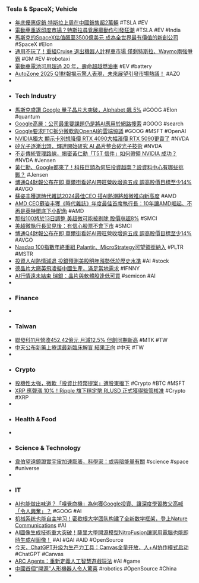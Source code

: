 ### Tesla & SpaceX; Vehicle
- [年底優惠促銷 特斯拉上周在中國銷售超2萬輛](https://news.cnyes.com/news/id/5806484) #TSLA #EV
- [電動車重返印度市場？特斯拉尋覓展廳動作引發狂潮](https://today.line.me/tw/v2/article/qoXn1YK) #TSLA #EV #India
- [馬斯克的SpaceX估值飆至3500億美元 成為全世界最有價值的新創公司](https://tw.news.yahoo.com/馬斯克的spacex估值飆至3500億美元-成為全世界最有價值的新創公司-034451059.html) #SpaceX #Elon
- [通用不玩了！重組Cruise 退出機器人計程車市場 僅剩特斯拉、Waymo兩強爭霸](https://news.cnyes.com/news/id/5805934) #GM #EV #robotaxi
- [電動車電池可用超過 20 年，壽命超越燃油車](https://technews.tw/2024/12/11/electric-car-batteries-last-more-than-20-years/) #EV #battery
- [AutoZone 2025 Q1財報揭示驚人表現，未來展望引發市場熱議！](https://www.cmoney.tw/notes/note-detail.aspx?nid=890207) #AZO
-
- ### Tech Industry
- [馬斯克盛讚 Google 量子晶片大突破，Alphabet 飆 5%](https://technews.tw/2024/12/11/musk-willow/) #GOOG #Elon #quantum
- [Google高層：公司最重要課題仍是將AI應用於網路搜索](https://news.cnyes.com/news/id/5806537) #GOOG #search
- [Google要求FTC拆分微軟與OpenAI的雲端協議](https://news.cnyes.com/news/id/5806109) #GOOG #MSFT #OpenAI
- [NVIDIA獨大 顯示卡別想降價 RTX 4090大幅漲價 RTX 5090更貴了](https://news.xfastest.com/nvidia/146868/nvidia-rtx-4090-5090-price/) #NVDA
- [矽光子逐漸出頭，輝達開始研究 AI 晶片整合矽光子技術](https://technews.tw/2024/12/11/huida-begins-research-on-integrating-silicon-photonics-technology-into-ai-chips/) #NVDA
- [不走傳統管理路線，揭密黃仁勳「T5T 信件」如何帶領 NVIDIA 成功？](https://finance.technews.tw/2024/12/11/nvidia-t5t-emails-success-style/) #NVDA #Jensen
- [黃仁勳、Google都來了！科技巨頭為何狂投資越南？設資料中心有哪些挑戰？](https://www.bnext.com.tw/article/81644/jensen-huang-google-2024) #Jensen
- [博通Q4財報公布在即 華爾街看好AI帶旺營收增逾五成 調高股價目標至少14%](https://news.cnyes.com/news/id/5806511) #AVGO
- [蘇姿丰獲選時代雜誌2024最佳CEO 搭AI熱潮將超微推向新高度](https://www.cna.com.tw/news/aopl/202412110085.aspx) #AMD
- [AMD CEO蘇姿丰獲《時代雜誌》年度最佳首席執行長：10年讓AMD崛起、不再是英特爾底下小配角](https://www.techbang.com/posts/120123-amd-ceo-lisa-su-was-named-ceo-of-the-year-by-time-magazine) #AMD
- [那指100將於13日調整 美超微可能被剔除 股價崩超8%](https://news.cnyes.com/news/id/5805911) #SMCI
- [美超微執行長梁見後：有信心股票不會下市](https://news.cnyes.com/news/id/5805895) #SMCI
- [博通Q4財報公布在即 華爾街看好AI帶旺營收增逾五成 調高股價目標至少14%](https://news.cnyes.com/news/id/5806511) #AVGO
- [Nasdaq 100指數年終重組 Palantir、MicroStrategy可望領銜納入](https://news.cnyes.com/news/id/5806124) #PLTR #MSTR
- [投資人AI熱情減退 投銀預測美股明年漲勢低於歷史水準](https://udn.com/news/story/6811/8418628) #AI #stock
- [德晶片大廠英飛凌擬中國生產，滿足當地需求](https://finance.technews.tw/2024/12/11/infineon-plans-to-produce-power-semiconductors-in-china/) #IFNNY
- [AI行情遠未結束 瑞銀：晶片與軟體股逢低可買](https://news.cnyes.com/news/id/5805923) #semicon #AI
-
- ### Finance
-
- ### Taiwan
- [聯發科11月營收452.42億元 月減12.5% 但創同期新高](https://news.cnyes.com/news/id/5805341) #MTK #TW
- [中天公布新藥上療漾最新臨床解盲 結果正向](https://news.cnyes.com/news/id/5806584) #中天 #TW
-
- ### Crypto
- [投機性太強，微軟「投資比特幣提案」遭股東擋下](https://technews.tw/2024/12/11/michael-saylors-case-for-microsoft-buying-bitcoin-gets-rejected-by-shareholders/) #Crypto #BTC #MSFT
- [XRP 應聲漲 10%！Ripple 旗下穩定幣 RLUSD 正式獲得監管核准](https://blockcast.it/2024/12/11/ripple-ceo-announces-final-approval-for-rlusd-from-nydfs/) #Crypto #XRP
-
- ### Health & Food
-
- ### Science & Technology
- [韋伯望遠鏡證實宇宙加速膨脹，科學家：或與暗能量有關](https://technews.tw/2024/12/11/webb-telescope-confirms-the-universe-is-expanding-at-an-unexpected-rate/) #science #space #universe
-
- ### IT
- [AI也能做出味道？「嗅覺商機」為何獲Google投資、讓深度學習教父高喊「令人興奮」？](https://www.bnext.com.tw/article/81597/osmo-ai) #GOOG #AI
- [机械系统也能自主学习！密歇根大学团队构建了全新数学框架，登上Nature Communications](https://www.jiqizhixin.com/articles/2024-12-11-5) #AI
- [AI圖像生成技術重大突破！薩里大學開源模型NitroFusion讓家用電腦也能即時生成AI圖像！](https://www.techbang.com/posts/120126-surrey-ai-model-generates-image) #AI #GAI #AID #OpenSource
- [今天，ChatGPT升级为生产力工具：Canvas全量开放，人+AI协作模式启动](https://www.jiqizhixin.com/articles/2024-12-11) #ChatGPT #Canvas
- [ARC Agents：重新定義人工智慧遊戲玩法](https://www.gate.io/zh-tw/learn/articles/arc-agents-redefining-ai-gameplay/5033) #AI #game
- [中國首個“開源”人形機器人令人驚喜](https://www.rfi.fr/tw/中國/20241210-中國首個-開源-人形機器人令人驚喜) #robotics #OpenSource #China
-